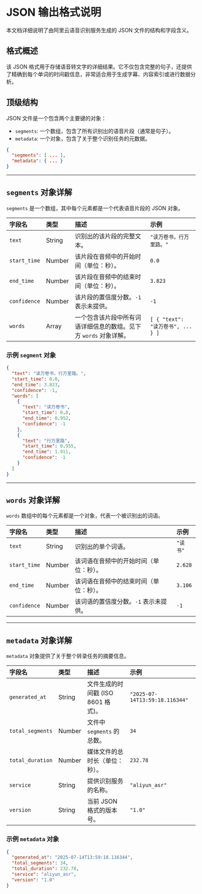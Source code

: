 # JSON 输出格式说明

本文档详细说明了由阿里云语音识别服务生成的 JSON 文件的结构和字段含义。

## 格式概述

该 JSON 格式用于存储语音转文字的详细结果。它不仅包含完整的句子，还提供了精确到每个单词的时间戳信息，非常适合用于生成字幕、内容索引或进行数据分析。

## 顶级结构

JSON 文件是一个包含两个主要键的对象：

-   `segments`: 一个数组，包含了所有识别出的语音片段（通常是句子）。
-   `metadata`: 一个对象，包含了关于整个识别任务的元数据。

```json
{
  "segments": [ ... ],
  "metadata": { ... }
}
```

---

## `segments` 对象详解

`segments` 是一个数组，其中每个元素都是一个代表语音片段的 JSON 对象。

| 字段名       | 类型    | 描述                                                         | 示例                               |
| :----------- | :------ | :----------------------------------------------------------- | :--------------------------------- |
| `text`       | String  | 识别出的该片段的完整文本。                                   | `"读万卷书，行万里路。"`           |
| `start_time` | Number  | 该片段在音频中的开始时间（单位：秒）。                       | `0.0`                              |
| `end_time`   | Number  | 该片段在音频中的结束时间（单位：秒）。                       | `3.823`                            |
| `confidence` | Number  | 该片段的置信度分数。`-1` 表示未提供。                       | `-1`                               |
| `words`      | Array   | 一个包含该片段中所有词语详细信息的数组。见下方 `words` 对象详解。 | `[ { "text": "读万卷书", ... } ]` |

### 示例 `segment` 对象

```json
{
  "text": "读万卷书，行万里路。",
  "start_time": 0.0,
  "end_time": 3.823,
  "confidence": -1,
  "words": [
    {
      "text": "读万卷书",
      "start_time": 0.0,
      "end_time": 0.952,
      "confidence": -1
    },
    {
      "text": "行万里路",
      "start_time": 0.955,
      "end_time": 1.911,
      "confidence": -1
    }
  ]
}
```

---

## `words` 对象详解

`words` 数组中的每个元素都是一个对象，代表一个被识别出的词语。

| 字段名       | 类型   | 描述                                       | 示例       |
| :----------- | :----- | :----------------------------------------- | :--------- |
| `text`       | String | 识别出的单个词语。                         | `"读书"`   |
| `start_time` | Number | 该词语在音频中的开始时间（单位：秒）。     | `2.628`    |
| `end_time`   | Number | 该词语在音频中的结束时间（单位：秒）。     | `3.106`    |
| `confidence` | Number | 该词语的置信度分数。`-1` 表示未提供。     | `-1`       |

---

## `metadata` 对象详解

`metadata` 对象提供了关于整个转录任务的摘要信息。

| 字段名           | 类型   | 描述                                   | 示例                               |
| :--------------- | :----- | :------------------------------------- | :--------------------------------- |
| `generated_at`   | String | 文件生成的时间戳 (ISO 8601 格式)。     | `"2025-07-14T13:59:18.116344"`     |
| `total_segments` | Number | 文件中 `segments` 的总数。             | `34`                               |
| `total_duration` | Number | 媒体文件的总时长（单位：秒）。         | `232.78`                           |
| `service`        | String | 提供识别服务的名称。                   | `"aliyun_asr"`                     |
| `version`        | String | 当前 JSON 格式的版本号。               | `"1.0"`                            |

### 示例 `metadata` 对象

```json
{
  "generated_at": "2025-07-14T13:59:18.116344",
  "total_segments": 34,
  "total_duration": 232.78,
  "service": "aliyun_asr",
  "version": "1.0"
}
